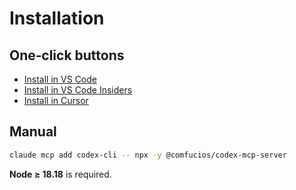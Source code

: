 # Installation

## One‑click buttons

- [Install in VS Code](https://vscode.dev/redirect/mcp/install?name=codex-cli&config=%7B%22type%22%3A%22stdio%22%2C%22command%22%3A%22npx%22%2C%22args%22%3A%5B%22-y%22%2C%22%40comfucios%2Fcodex-mcp-server%22%5D%7D)
- [Install in VS Code Insiders](https://insiders.vscode.dev/redirect/mcp/install?name=codex-cli&config=%7B%22type%22%3A%22stdio%22%2C%22command%22%3A%22npx%22%2C%22args%22%3A%5B%22-y%22%2C%22%40comfucios%2Fcodex-mcp-server%22%5D%7D)
- [Install in Cursor](https://cursor.com/en/install-mcp?name=codex&config=eyJ0eXBlIjoic3RkaW8iLCJjb21tYW5kIjoibnB4IC15IEBjb21mdWNpb3MvY29kZXgtbWNwLXNlcnZlciIsImVudiI6e319)

## Manual

```bash
claude mcp add codex-cli -- npx -y @comfucios/codex-mcp-server
```

**Node ≥ 18.18** is required.

